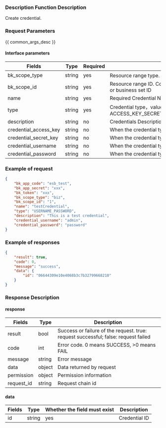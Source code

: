 ###  **Description** Function Description

Create credential.

### Request Parameters

{{ common_args_desc }}

#### Interface parameters

| Fields    | Type | Required | Description |
|----------------------------|------------|--------|------------|
| bk_scope_type | string | yes   | Resource range type. Optional values: biz - Business，biz_set - Business Set |
| bk_scope_id | string | yes | Resource range ID. Corresponds to bk_scope_type, which means business ID or business set ID |
| name                       |  string    | yes  | Required Credential Name |
| type                       |  string    | yes  | Credential type，value can be ACCESS_KEY_SECRET_KEY,PASSWORD,USERNAME_PASSWORD,SECRET_KEY |
| description                |  string    | no   | Credentials Description |
| credential_access_key      |  string    | no  | When the credential type is ACCESS_KEY_SECRET_KEY, required |
| credential_secret_key      |  string    | no | When the credential type is ACCESS_KEY_SECRET_KEY/SECRET_KEY, required |
| credential_username        |  string    | no   | When the credential type is USERNAME_PASSWORD, required |
| credential_password        |  string    | no   | When the credential type is USERNAME_PASSWORD/PASSWORD, required |


### Example of request

```json
{
    "bk_app_code": "esb_test",
    "bk_app_secret": "xxx",
    "bk_token": "xxx",
    "bk_scope_type": "biz",
    "bk_scope_id": "1",
    "name": "testCredential",
    "type": "USERNAME_PASSWORD",
    "description": "This is a test credential",
    "credential_username": "admin",
    "credential_password": "password"
}
```

### Example of responses

```json
{
    "result": true,
    "code": 0,
    "message": "success",
    "data": {
        "id": "06644309e10e4068b3c7b32799668210"
    }
}
```

### Response Description

#### response
| **Fields** | **Type** | **Description** |
|-----------|-----------|-----------|
| result       | bool   | Success or failure of the request. true: request successful; false: request failed |
| code         | int    | Error code. 0 means SUCCESS, >0 means FAIL |
| message      | string | Error message |
| data         | object | Data returned by request |
| permission   | object | Permission information |
| request_id   | string | Request chain id |

#### data

| Fields | **Type** |Whether the field must exist  | **Description** |
|-----------|-------|---------------|---------|
| id        | string |yes             | Credential ID |
